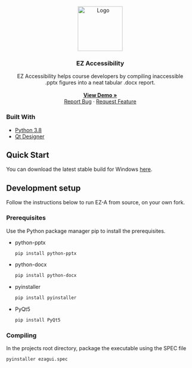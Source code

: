 <!--
*** Thanks for checking out the Best-README-Template. If you have a suggestion
*** that would make this better, please fork the repo and create a pull request
*** or simply open an issue with the tag "enhancement".
*** Thanks again! Now go create something AMAZING! :D
***
***
***
*** To avoid retyping too much info. Do a search and replace for the following:
*** github_username, repo_name, twitter_handle, email, project_title, project_description
-->



<!-- PROJECT SHIELDS -->
<!--
*** I'm using markdown "reference style" links for readability.
*** Reference links are enclosed in brackets [ ] instead of parentheses ( ).
*** See the bottom of this document for the declaration of the reference variables
*** for contributors-url, forks-url, etc. This is an optional, concise syntax you may use.
*** https://www.markdownguide.org/basic-syntax/#reference-style-links
-->



<!-- PROJECT LOGO -->
<br />
<p align="center">
  <a href="https://github.com/mateokingler/ez-a">
    <img src="https://raw.githubusercontent.com/mateokingler/ez-a/main/eza.ico" alt="Logo" width="120" height="120">
  </a>

  <h3 align="center">EZ Accessibility</h3>

  <p align="center">
    EZ Accessibility helps course developers by compiling inaccessible<br />.pptx figures into a neat tabular .docx report.
    <br />
    <br />
    <a href="https://www.youtube.com/watch?v=jupwazddS4M"><strong>View Demo »</strong></a>
    <br />
    <a href="https://github.com/mateokingler/ez-a/issues">Report Bug</a>
    ·
    <a href="https://github.com/mateokingler/ez-a/issues">Request Feature</a>
  </p>
</p>



### Built With

* [Python 3.8](https://www.python.org/downloads/release/python-385/)
* [Qt Designer](https://doc.qt.io/qt-5/qtdesigner-manual.html)



<!-- GETTING STARTED -->
## Quick Start

You can download the latest stable build for Windows [here](https://github.com/mateokingler/ez-a/releases).

## Development setup

Follow the instructions below to run EZ-A from source, on your own fork.

### Prerequisites
Use the Python package manager pip to install the prerequisites.
* python-pptx
  ```sh
  pip install python-pptx
  ```
* python-docx
  ```sh
  pip install python-docx
  ```
* pyinstaller
  ```sh
  pip install pyinstaller
  ```
* PyQt5
  ```sh
  pip install PyQt5
  ```

### Compiling

In the projects root directory, package the executable using the SPEC file
   ```sh
   pyinstaller ezagui.spec
   ```

